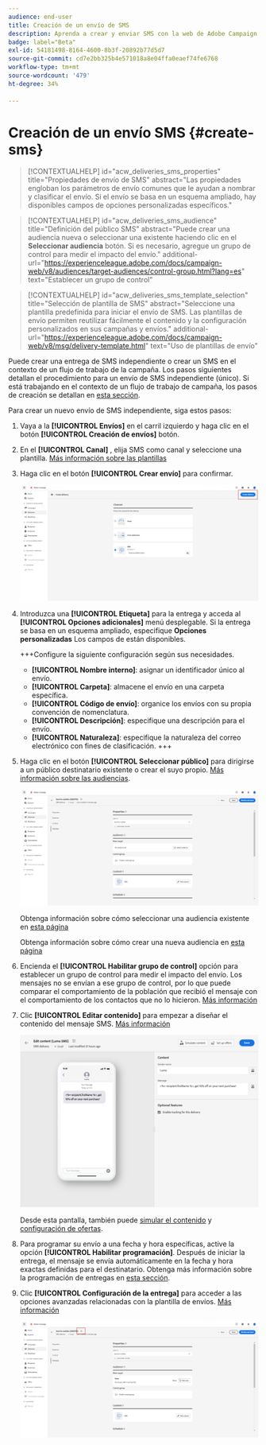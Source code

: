 ```yaml
---
audience: end-user
title: Creación de un envío de SMS
description: Aprenda a crear y enviar SMS con la web de Adobe Campaign
badge: label="Beta"
exl-id: 54181498-8164-4600-8b3f-20892b77d5d7
source-git-commit: cd7e2bb325b4e571018a8e04ffa0eaef74fe6768
workflow-type: tm+mt
source-wordcount: '479'
ht-degree: 34%

---
```


# Creación de un envío SMS {#create-sms}

>[!CONTEXTUALHELP]
>id="acw_deliveries_sms_properties"
>title="Propiedades de envío de SMS"
>abstract="Las propiedades engloban los parámetros de envío comunes que le ayudan a nombrar y clasificar el envío. Si el envío se basa en un esquema ampliado, hay disponibles campos de opciones personalizadas específicos."

>[!CONTEXTUALHELP]
>id="acw_deliveries_sms_audience"
>title="Definición del público SMS"
>abstract="Puede crear una audiencia nueva o seleccionar una existente haciendo clic en el **Seleccionar audiencia** botón. Si es necesario, agregue un grupo de control para medir el impacto del envío."
>additional-url="https://experienceleague.adobe.com/docs/campaign-web/v8/audiences/target-audiences/control-group.html?lang=es" text="Establecer un grupo de control"

>[!CONTEXTUALHELP]
>id="acw_deliveries_sms_template_selection"
>title="Selección de plantilla de SMS"
>abstract="Seleccione una plantilla predefinida para iniciar el envío de SMS. Las plantillas de envío permiten reutilizar fácilmente el contenido y la configuración personalizados en sus campañas y envíos."
>additional-url="https://experienceleague.adobe.com/docs/campaign-web/v8/msg/delivery-template.html" text="Uso de plantillas de envío"


Puede crear una entrega de SMS independiente o crear un SMS en el contexto de un flujo de trabajo de la campaña. Los pasos siguientes detallan el procedimiento para un envío de SMS independiente (único). Si está trabajando en el contexto de un flujo de trabajo de campaña, los pasos de creación se detallan en [esta sección](../workflows/activities/channels.md#create-a-delivery-in-a-campaign-workflow).


Para crear un nuevo envío de SMS independiente, siga estos pasos:

1. Vaya a la **[!UICONTROL Envíos]** en el carril izquierdo y haga clic en el botón  **[!UICONTROL Creación de envíos]** botón.

1. En el **[!UICONTROL Canal]** , elija SMS como canal y seleccione una plantilla. [Más información sobre las plantillas](../msg/delivery-template.md)

1. Haga clic en el botón **[!UICONTROL Crear envío]** para confirmar.

   ![](assets/sms_create_1.png)

1. Introduzca una **[!UICONTROL Etiqueta]** para la entrega y acceda al **[!UICONTROL Opciones adicionales]** menú desplegable. Si la entrega se basa en un esquema ampliado, especifique **Opciones personalizadas** Los campos de están disponibles.

   +++Configure la siguiente configuración según sus necesidades.
   * **[!UICONTROL Nombre interno]**: asignar un identificador único al envío.
   * **[!UICONTROL Carpeta]**: almacene el envío en una carpeta específica.
   * **[!UICONTROL Código de envío]**: organice los envíos con su propia convención de nomenclatura.
   * **[!UICONTROL Descripción]**: especifique una descripción para el envío.
   * **[!UICONTROL Naturaleza]**: especifique la naturaleza del correo electrónico con fines de clasificación.
+++

1. Haga clic en el botón **[!UICONTROL Seleccionar público]** para dirigirse a un público destinatario existente o crear el suyo propio. [Más información sobre las audiencias](../audience/about-recipients.md).

   ![](assets/sms_create_2.png)

   Obtenga información sobre cómo seleccionar una audiencia existente en [esta página](../audience/add-audience.md)

   Obtenga información sobre cómo crear una nueva audiencia en [esta página](../audience/one-time-audience.md)

1. Encienda el **[!UICONTROL Habilitar grupo de control]** opción para establecer un grupo de control para medir el impacto del envío. Los mensajes no se envían a ese grupo de control, por lo que puede comparar el comportamiento de la población que recibió el mensaje con el comportamiento de los contactos que no lo hicieron. [Más información](../audience/control-group.md)

1. Clic **[!UICONTROL Editar contenido]** para empezar a diseñar el contenido del mensaje SMS. [Más información](content-sms.md)

   ![](assets/sms_create_4.png)

   Desde esta pantalla, también puede [simular el contenido](../preview-test/preview-test.md) y [configuración de ofertas](../msg/offers.md).

1. Para programar su envío a una fecha y hora específicas, active la opción **[!UICONTROL Habilitar programación]**. Después de iniciar la entrega, el mensaje se envía automáticamente en la fecha y hora exactas definidas para el destinatario. Obtenga más información sobre la programación de entregas en [esta sección](../msg/gs-messages.md#gs-schedule).

1. Clic **[!UICONTROL Configuración de la entrega]** para acceder a las opciones avanzadas relacionadas con la plantilla de envíos. [Más información](../advanced-settings/delivery-settings.md)

   ![](assets/sms_create_3.png)
